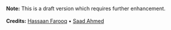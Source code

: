**Note:** This is a draft version which requires further enhancement.\
\
**Credits:** [Hassaan Farooq](https://www.linkedin.com/in/hassaan-farooq-844541148) • [Saad Ahmed](https://www.linkedin.com/in/parhlesaadu)
